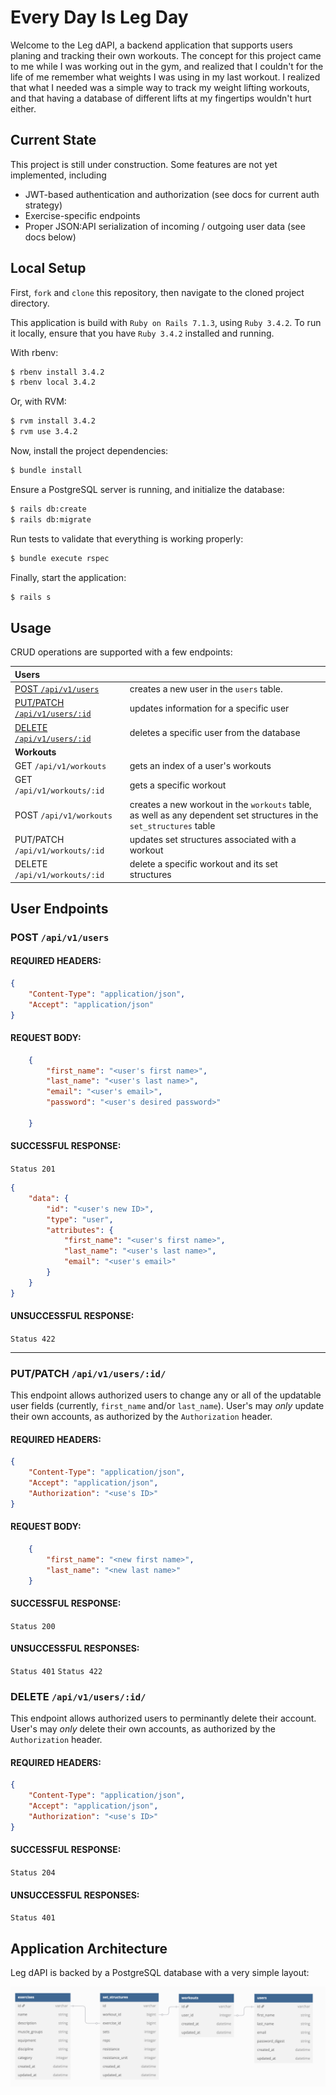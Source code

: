# Every Day Is Leg Day

Welcome to the Leg dAPI, a backend application that supports users planing and tracking their own workouts. The concept for this project came to me while I was working out in the gym, and realized that I couldn't for the life of me remember what weights I was using in my last workout. I realized that what I needed was a simple way to track my weight lifting workouts, and that having a database of different lifts at my fingertips wouldn't hurt either.

## Current State

This project is still under construction. Some features are not yet implemented, including
* JWT-based authentication and authorization (see docs for current auth strategy)
* Exercise-specific endpoints
* Proper JSON:API serialization of incoming / outgoing user data (see docs below)

## Local Setup

First, `fork` and `clone` this repository, then navigate to the cloned project directory.

This application is build with `Ruby on Rails 7.1.3`, using `Ruby 3.4.2`. To run it locally, ensure that you have `Ruby 3.4.2` installed and running. 

With rbenv:

``` bash
$ rbenv install 3.4.2
$ rbenv local 3.4.2
```

Or, with RVM: 

``` bash
$ rvm install 3.4.2
$ rvm use 3.4.2
```

Now, install the project dependencies: 

``` bash
$ bundle install
```

Ensure a PostgreSQL server is running, and initialize the database: 

``` bash
$ rails db:create
$ rails db:migrate
```

Run tests to validate that everything is working properly:

``` bash
$ bundle execute rspec
```

Finally, start the application: 

``` bash
$ rails s
```

## Usage
CRUD operations are supported with a few endpoints:


| **Users** | |
| :--- | :--- |
| [POST `/api/v1/users`](#post-apiv1users) | creates a new user in the `users` table.|
| [PUT/PATCH `/api/v1/users/:id`](#putpatch-apiv1usersid) | updates information for a specific user |
| [DELETE  `/api/v1/users/:id`](#delete-apiv1usersid) | deletes a specific user from the database
| **Workouts** ||
| GET `/api/v1/workouts` | gets an index of a user's workouts |
| GET `/api/v1/workouts/:id` | gets a specific workout |
| POST `/api/v1/workouts` | creates a new workout in the `workouts` table, as well as any dependent set structures in the `set_structures` table |
| PUT/PATCH `/api/v1/workouts/:id` | updates set structures associated with a workout |
| DELETE `/api/v1/workouts/:id` | delete a specific workout and its set structures |

## User Endpoints

### POST `/api/v1/users`

#### REQUIRED HEADERS:
```json
{
    "Content-Type": "application/json",
    "Accept": "application/json"
}
```

#### REQUEST BODY:
```json
    {
        "first_name": "<user's first name>",
        "last_name": "<user's last name>",
        "email": "<user's email>",
        "password": "<user's desired password>"

    }
```

#### SUCCESSFUL RESPONSE:
`Status 201`
```JSON
{
    "data": {
        "id": "<user's new ID>",
        "type": "user",
        "attributes": {
            "first_name": "<user's first name>",
            "last_name": "<user's last name>",
            "email": "<user's email>"
        }
    }
}
```

#### UNSUCCESSFUL RESPONSE:

`Status 422`

---

### PUT/PATCH `/api/v1/users/:id/`

This endpoint allows authorized users to change any or all of the updatable user fields (currently, `first_name` and/or `last_name`). User's may *only* update their own accounts, as authorized by the `Authorization` header. 

#### REQUIRED HEADERS:
```json
{
    "Content-Type": "application/json",
    "Accept": "application/json",
    "Authorization": "<use's ID>"
}
```

#### REQUEST BODY:
```json
    {
        "first_name": "<new first name>",
        "last_name": "<new last name>"
    }
```

#### SUCCESSFUL RESPONSE:
`Status 200`

#### UNSUCCESSFUL RESPONSES:
`Status 401`
`Status 422`

### DELETE `/api/v1/users/:id/`

This endpoint allows authorized users to perminantly delete their account. User's may *only* delete their own accounts, as authorized by the `Authorization` header. 

#### REQUIRED HEADERS:
```json
{
    "Content-Type": "application/json",
    "Accept": "application/json",
    "Authorization": "<use's ID>"
}
```

#### SUCCESSFUL RESPONSE:
`Status 204`

#### UNSUCCESSFUL RESPONSES:
`Status 401`

## Application Architecture

Leg dAPI is backed by a PostgreSQL database with a very simple layout: 

![image](/readme_resources/db_diagram.png)